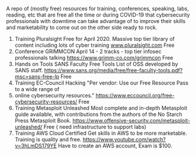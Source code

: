 A repo of (mostly free) resources for training, conferences, speaking, labs, reading, etc that are free all the time or during COVID-19 that cybersecurity professionals with downtime can take advantage of to improve their skills and marketability to come out on the other side ready to rock.

1.	Training	Pluralsight	Free for April 2020. Massive top tier library of content including lots of cyber training	www.pluralsight.com	Free
2.	Conference	GRIMMCON	April 14 - 2 tracks - top tier infosec professionals talking	https://www.grimm-co.com/grimmcon	Free
3.	Hands on Tools	SANS Faculty Free Tools	List of OSS developed by SANS staff.	https://www.sans.org/media/free/free-faculty-tools.pdf?msc=sans-free-lp	Free
4.	Training	EC-Council Hacking 	"Per vendor: Use our Free Resource Pass to a wide range of
5.	online cybersecurity resources."	https://www.eccouncil.org/free-cybersecurity-resources/	Free
6.	Training	Metasploit Unleashed	Most complete and in-depth Metasploit guide available, with contributions from the authors of the No Starch Press Metasploit Book. 	https://www.offensive-security.com/metasploit-unleashed/	Free ( need infrastructure to support labs)
7.	Training	AWS Cloud Certified	Get skills in AWS to be more marketable. Training is quality and free.	https://www.youtube.com/watch?v=3hLmDS179YE	Have to create an AWS account, Exam is $100.
